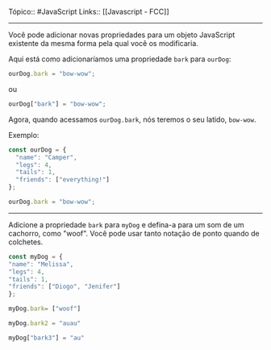 Tópico:: #JavaScript 
Links:: [[Javascript - FCC]]

---
Você pode adicionar novas propriedades para um objeto JavaScript existente da mesma forma pela qual você os modificaria.

Aqui está como adicionaríamos uma propriedade `bark` para `ourDog`:

```js
ourDog.bark = "bow-wow";
```

ou

```js
ourDog["bark"] = "bow-wow";
```

Agora, quando acessamos `ourDog.bark`, nós teremos o seu latido, `bow-wow`.

Exemplo:

```js
const ourDog = {
  "name": "Camper",
  "legs": 4,
  "tails": 1,
  "friends": ["everything!"]
};

ourDog.bark = "bow-wow";
```

---

Adicione a propriedade `bark` para `myDog` e defina-a para um som de um cachorro, como "woof". Você pode usar tanto notação de ponto quando de colchetes.

```js
const myDog = {
"name": "Melissa",
"legs": 4,
"tails": 1,
"friends": ["Diogo", "Jenifer"]
};

myDog.bark= ["woof"]

myDog.bark2 = "auau"

myDog["bark3"] = "au"
```